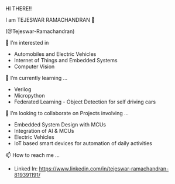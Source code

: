 HI THERE!!

I am TEJESWAR RAMACHANDRAN 🤠

(@Tejeswar-Ramachandran)

👀 I’m interested in 
- Automobiles and Electric Vehicles
- Internet of Things and Embedded Systems
- Computer Vision

🌱 I’m currently learning ...
- Verilog 
- Micropython
- Federated Learning - Object Detection for self driving cars


🤝 I’m looking to collaborate on Projects involving ...
- Embedded System Design with MCUs
- Integration of AI & MCUs
- Electric Vehicles
- IoT based smart devices for automation of daily activities

📫 How to reach me ...
- Linked In: https://www.linkedin.com/in/tejeswar-ramachandran-819391191/


<!---
Tejeswar-Ramachandran/Tejeswar-Ramachandran is a ✨ special ✨ repository because its `README.md` (this file) appears on your GitHub profile.
You can click the Preview link to take a look at your changes.
--->
